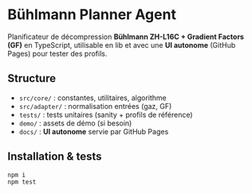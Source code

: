 # Bühlmann Planner Agent

Planificateur de décompression **Bühlmann ZH-L16C + Gradient Factors (GF)** en TypeScript, utilisable en lib et avec une **UI autonome** (GitHub Pages) pour tester des profils.

## Structure
- `src/core/` : constantes, utilitaires, algorithme
- `src/adapter/` : normalisation entrées (gaz, GF)
- `tests/` : tests unitaires (sanity + profils de référence)
- `demo/` : assets de démo (si besoin)
- `docs/` : **UI autonome** servie par GitHub Pages

## Installation & tests
```bash
npm i
npm test
```
